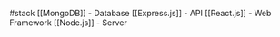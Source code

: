 #stack 
[[MongoDB]] - Database
[[Express.js]] - API
[[React.js]] - Web Framework
[[Node.js]] - Server